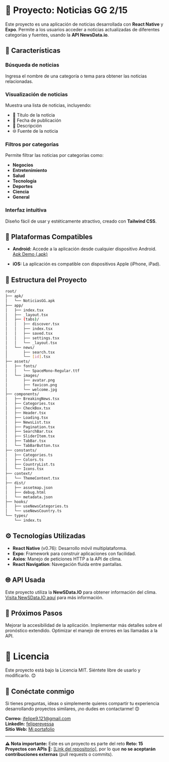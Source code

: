 # 📰 Proyecto: Noticias GG 2/15

Este proyecto es una aplicación de noticias desarrollada con **React Native** y **Expo**. Permite a los usuarios acceder a noticias actualizadas de diferentes categorías y fuentes, usando la **API NewsData.io**.

## 📱 Características

### **Búsqueda de noticias**
Ingresa el nombre de una categoría o tema para obtener las noticias relacionadas.

### **Visualización de noticias**
Muestra una lista de noticias, incluyendo:
- 📰 Título de la noticia
- 📅 Fecha de publicación
- 📰 Descripción
- 🌐 Fuente de la noticia

### **Filtros por categorías**
Permite filtrar las noticias por categorías como:
- **Negocios**
- **Entretenimiento**
- **Salud**
- **Tecnología**
- **Deportes**
- **Ciencia**
- **General**

### **Interfaz intuitiva**
Diseño fácil de usar y estéticamente atractivo, creado con **Tailwind CSS**.

## 📱 Plataformas Compatibles

- **Android:** Accede a la aplicación desde cualquier dispositivo Android.  
  [Apk Demo (.apk)](https://github.com/felipesanchez-dev/app-noticias/blob/main/apk/NoticiasGG.apk?raw=true)

- **iOS:** La aplicación es compatible con dispositivos Apple (iPhone, iPad).

## 📂 Estructura del Proyecto

```bash
root/
├── apk/
│   └── NoticiasGG.apk
├── app/
│   ├── index.tsx
│   ├── _layout.tsx
│   ├── (tabs)/
│   │   ├── discover.tsx
│   │   ├── index.tsx
│   │   ├── saved.tsx
│   │   ├── settings.tsx
│   │   └── _layout.tsx
│   └── news/
│       ├── search.tsx
│       └── [id].tsx
├── assets/
│   ├── fonts/
│   │   └── SpaceMono-Regular.ttf
│   └── images/
│       ├── avatar.png
│       ├── favicon.png
│       └── welcome.jpg
├── components/
│   ├── BreakingNews.tsx
│   ├── Categories.tsx
│   ├── CheckBox.tsx
│   ├── Header.tsx
│   ├── Loading.tsx
│   ├── NewsList.tsx
│   ├── Pagination.tsx
│   ├── SearchBar.tsx
│   ├── SliderItem.tsx
│   ├── TabBar.tsx
│   └── TabBarButton.tsx
├── constants/
│   ├── Categories.ts
│   ├── Colors.ts
│   ├── CountryList.ts
│   └── Icons.tsx
├── context/
│   └── ThemeContext.tsx
├── dist/
│   ├── assetmap.json
│   ├── debug.html
│   └── metadata.json
├── hooks/
│   ├── useNewsCategories.ts
│   └── useNewsCountry.ts
└── types/
    └── index.ts
```
## ⚙️ Tecnologías Utilizadas
- **React Native** (v0.76): Desarrollo móvil multiplataforma.
- **Expo**: Framework para construir aplicaciones con facilidad.
- **Axios**: Manejo de peticiones HTTP a la API de clima.
- **React Navigation**: Navegación fluida entre pantallas.
## 🌐 API Usada
Este proyecto utiliza la **NewSData.IO** para obtener información del clima. [Visita NewSData.IO aquí](https://newsdata.io/) para más información.

## 📌 Próximos Pasos
Mejorar la accesibilidad de la aplicación.
Implementar más detalles sobre el pronóstico extendido.
Optimizar el manejo de errores en las llamadas a la API.

# 📄 Licencia
Este proyecto está bajo la Licencia MIT. Siéntete libre de usarlo y modificarlo. 😊

## **💬 Conéctate conmigo**  

Si tienes preguntas, ideas o simplemente quieres compartir tu experiencia desarrollando proyectos similares, ¡no dudes en contactarme! 😊  

**Correo:** [jfelipe9.121@gmail.com](mailto:jfelipe9.121@gmail.com)  
**LinkedIn:** [felipereyessa](https://www.linkedin.com/in/felipereyessa)  
**Sitio Web:** [Mi portafolio](https://pipedev.vercel.app/)  

--- 
**⚠️ Nota importante:** Este es un proyecto es parte del reto **Reto: 15 Proyectos con APIs 🚀:** [[Link del repositorio]](https://github.com/felipesanchez-dev/RN-15-Projects-APIs-Challenge), por lo que **no se aceptarán contribuciones externas** (pull requests o commits).  
